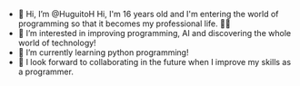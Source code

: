 - 👋 Hi, I’m @HuguitoH Hi, I'm 16 years old and I'm entering the world of programming so that it becomes my professional life. 🧑‍💻
- 👀 I’m interested in improving programming, AI and discovering the whole world of technology!
- 🌱 I’m currently learning python programming!
- 💞️ I look forward to collaborating in the future when I improve my skills as a programmer.

<!---
HuguitoH/HuguitoH is a ✨ special ✨ repository because its `README.md` (this file) appears on your GitHub profile.
You can click the Preview link to take a look at your changes.
--->
